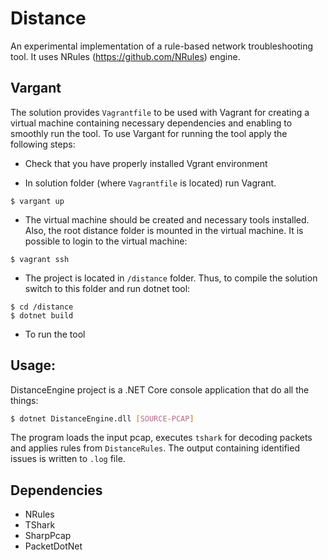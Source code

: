 # Distance

An experimental implementation of a rule-based network troubleshooting tool. It uses NRules (https://github.com/NRules) engine.

## Vargant
The solution provides `Vagrantfile` to be used with Vagrant for creating a virtual machine containing 
necessary dependencies and enabling to smoothly run the tool.
To use Vargant for running the tool apply the following steps:

* Check that you have properly installed Vgrant environment

* In solution folder (where `Vagrantfile` is located) run Vagrant. 
```
$ vargant up
```

* The virtual machine should be created and necessary tools installed. Also, the root distance folder is mounted 
in the virtual machine. It is possible to login to the virtual machine:

```
$ vagrant ssh
```

* The project is located in `/distance` folder. Thus, to compile the solution switch to this folder and run dotnet tool:

```
$ cd /distance
$ dotnet build
```

* To run the tool 

## Usage:

DistanceEngine project is a .NET Core console application that do all the things:

```bash
$ dotnet DistanceEngine.dll [SOURCE-PCAP]
```

The program loads the input pcap, executes `tshark` for decoding packets and applies rules from `DistanceRules`. The output containing 
identified issues is written to `.log` file.

## Dependencies
* NRules
* TShark
* SharpPcap
* PacketDotNet
